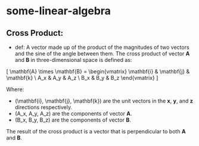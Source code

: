 # some-linear-algebra
## Cross Product: 
- def: A vector made up of the product of the magnitudes of two vectors and the sine of the angle between them.
  The cross product of vector **A** and **B** in three-dimensional space is defined as:

\[
\mathbf{A} \times \mathbf{B} = \begin{vmatrix}
\mathbf{i} & \mathbf{j} & \mathbf{k} \\
A_x & A_y & A_z \\
B_x & B_y & B_z
\end{vmatrix}
\]

Where:
- \(\mathbf{i}, \mathbf{j}, \mathbf{k}\) are the unit vectors in the **x**, **y**, and **z** directions respectively.
- \(A_x, A_y, A_z\) are the components of vector **A**.
- \(B_x, B_y, B_z\) are the components of vector **B**.

The result of the cross product is a vector that is perpendicular to both **A** and **B**.
